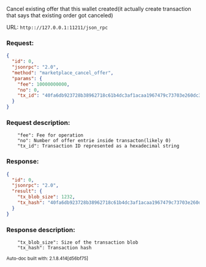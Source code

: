 Cancel existing offer that this wallet created(it actually create transaction that says that existing order got canceled)

URL: ```http:://127.0.0.1:11211/json_rpc```
### Request: 
```json
{
  "id": 0,
  "jsonrpc": "2.0",
  "method": "marketplace_cancel_offer",
  "params": {
    "fee": 10000000000,
    "no": 0,
    "tx_id": "40fa6db923728b38962718c61b4dc3af1acaa1967479c73703e260dc3609c58d"
  }
}
```
### Request description: 
```
    "fee": Fee for operation
    "no": Number of offer entrie inside transacton(likely 0)
    "tx_id": Transaction ID represented as a hexadecimal string

```
### Response: 
```json
{
  "id": 0,
  "jsonrpc": "2.0",
  "result": {
    "tx_blob_size": 1232,
    "tx_hash": "40fa6db923728b38962718c61b4dc3af1acaa1967479c73703e260dc3609c58d"
  }
}
```
### Response description: 
```
    "tx_blob_size": Size of the transaction blob
    "tx_hash": Transaction hash

```
<sub>Auto-doc built with: 2.1.8.414[d56bf75]</sub>